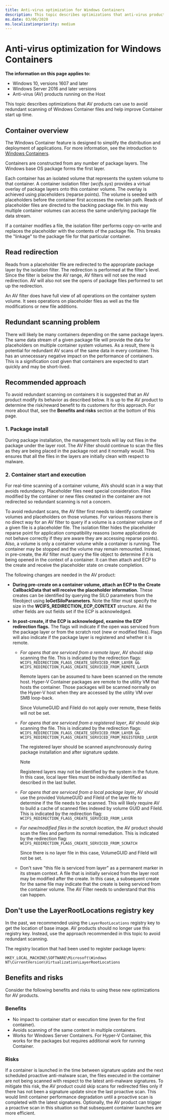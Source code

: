 ```yaml
---
title: Anti-virus optimization for Windows Containers
description: This topic describes optimizations that anti-virus products can utilize when running within Windows Containers.
ms.date: 03/06/2020
ms.localizationpriority: medium
---
```


# Anti-virus optimization for Windows Containers

**The information on this page applies to:**
- Windows 10, versions 1607 and later
- Windows Server 2016 and later versions
- Anti-virus (AV) products running on the Host

This topic describes optimizations that AV products can use to avoid redundant scanning of Windows Container files and help improve Container start up time.

## Container overview

The Windows Container feature is designed to simplify the distribution and deployment of applications. For more information, see the introduction to [Windows Containers](/virtualization/windowscontainers/about/about_overview).

Containers are constructed from any number of package layers. The Windows base OS package forms the first layer.

Each container has an isolated volume that represents the system volume to that container. A container isolation filter (*wcifs.sys*) provides a virtual overlay of package layers onto this container volume. The overlay is achieved using placeholders (reparse points). The volume is seeded with placeholders before the container first accesses the overlain path. Reads of placeholder files are directed to the backing package file. In this way multiple container volumes can access the same underlying package file data stream.

If a container modifies a file, the isolation filter performs copy-on-write and replaces the placeholder with the contents of the package file. This breaks the "linkage" to the package file for that particular container.

## Read redirection

Reads from a placeholder file are redirected to the appropriate package layer by the isolation filter. The redirection is performed at the filter's level. Since the filter is below the AV range, AV filters will not see the read redirection. AV will also not see the opens of package files performed to set up the redirection.

An AV filter does have full view of all operations on the container system volume. It sees operations on placeholder files as well as the file modifications or new file additions.

## Redundant scanning problem

There will likely be many containers depending on the same package layers. The same data stream of a given package file will provide the data for placeholders on multiple container system volumes. As a result, there is potential for redundant AV scans of the same data in every container. This has an unnecessary negative impact on the performance of containers. This is a signification cost given that containers are expected to start quickly and may be short-lived.

## Recommended approach

To avoid redundant scanning on containers it is suggested that an AV product modify its behavior as described below. It is up to the AV product to determine the risk/reward benefit to its customers for this approach. For more about that, see the **Benefits and risks** section at the bottom of this page.

### 1. Package install

During package installation, the management tools will lay out files in the package under the layer root. The AV Filter should continue to scan the files as they are being placed in the package root and it normally would. This ensures that all the files in the layers are initially clean with respect to malware.

### 2. Container start and execution

For real-time scanning of a container volume, AVs should scan in a way that avoids redundancy. Placeholder files need special consideration. Files modified by the container or new files created in the container are not redirected so redundant scanning is not a concern.

To avoid redundant scans, the AV filter first needs to identify container volumes and placeholders on those volumes. For various reasons there is no direct way for an AV filter to query if a volume is a container volume or if a given file is a placeholder file. The isolation filter hides the placeholder reparse point for application compatibility reasons (some applications do not behave correctly if they are aware they are accessing reparse points). Also, a volume is only a container volume while a container is running. The container may be stopped and the volume may remain remounted. Instead, in pre-create, the AV filter must query the file object to determine if it is being opened in the context of a container. It can then attach and ECP to the create and receive the placeholder state on create completion.

The following changes are needed in the AV product:

- **During pre-create on a container volume, attach an ECP to the Create CallbackData that will receive the placeholder information.** These creates can be identified by querying the SILO parameters from the fileobject using **IoGetSiloParameters**. Note the filter must specify the size in the **WCIFS_REDIRECTION_ECP_CONTEXT** structure. All the other fields are out fields set if the ECP is acknowledged.

- **In post-create, if the ECP is acknowledged, examine the ECP redirection flags.** The flags will indicate if the open was serviced from the package layer or from the scratch root (new or modified files). Flags will also indicate if the package layer is registered and whether it is remote.

  - *For opens that are serviced from a remote layer*, AV should skip scanning the file. This is indicated by the redirection flags: `WCIFS_REDIRECTION_FLAGS_CREATE_SERVICED_FROM_LAYER && WCIFS_REDIRECTION_FLAGS_CREATE_SERVICED_FROM_REMOTE_LAYER`

    Remote layers can be assumed to have been scanned on the remote host. Hyper-V Container packages are remote to the utility VM that hosts the container. Those packages will be scanned normally on the Hyper-V host when they are accessed by the utility VM over SMB loop-back.

    Since VolumeGUID and FileId do not apply over remote, these fields will not be set.

  - *For opens that are serviced from a registered layer*, AV should skip scanning the file. This is indicated by the redirection flags: `WCIFS_REDIRECTION_FLAGS_CREATE_SERVICED_FROM_LAYER &&  WCIFS_REDIRECTION_FLAGS_CREATE_SERVICED_FROM_REGISTERED_LAYER`

    The registered layer should be scanned asynchronously during package installation and after signature update.

    >[!NOTE]
    > Registered layers may not be identified by the system in the future. In this case, local layer files must be individually identified as described in the last bullet.

  - *For opens that are serviced from a local package layer*, AV should use the provided VolumeGUID and FileId of the layer file to determine if the file needs to be scanned. This will likely require AV to build a cache of scanned files indexed by volume GUID and FileId. This is indicated by the redirection flag: `WCIFS_REDIRECTION_FLAGS_CREATE_SERVICED_FROM_LAYER`

  - *For new/modified files in the scratch location*, the AV product should scan the files and perform its normal remediation. This is indicated by the redirection flag: `WCIFS_REDIRECTION_FLAGS_CREATE_SERVICED_FROM_SCRATCH`

    Since there is no layer file in this case, VolumeGUID and FileId will not be set.

  - Don't save "this file is serviced from layer" as a permanent marker in its stream context. A file that is initially serviced from the layer root may be modified after the create. In this case, a subsequent create for the same file may indicate that the create is being serviced from the container volume. The AV Filter needs to understand that this can happen.

## Don't use the LayerRootLocations registry key

In the past, we recommended using the `LayerRootLocations` registry key to get the location of base image. AV products should no longer use this registry key. Instead, use the approach recommended in this topic to avoid redundant scanning.

The registry location that had been used to register package layers:

`HKEY_LOCAL_MACHINE\SOFTWARE\Microsoft\Windows NT\CurrentVersion\Virtualization\LayerRootLocations`

## Benefits and risks

Consider the following benefits and risks to using these new optimizations for AV products.

### Benefits

- No impact to container start or execution time (even for the first container).
- Avoids scanning of the same content in multiple containers.
- Works for Windows Server Containers. For Hyper-V Container, this works for the packages but requires additional work for running Container.

### Risks

If a container is launched in the time between signature update and the next scheduled proactive anti-malware scan, the files executed in the container are not being scanned with respect to the latest anti-malware signatures. To mitigate this risk, the AV product could skip scans for redirected files only if there has not been a signature update since the last proactive scan. This would limit container performance degradation until a proactive scan is completed with the latest signatures. Optionally, the AV product can trigger a proactive scan in this situation so that subsequent container launches are more efficient.
